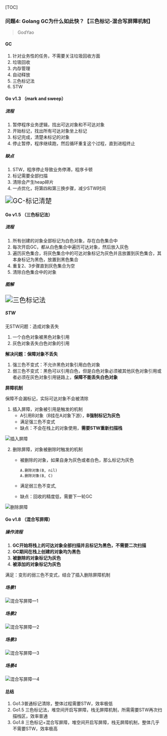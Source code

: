 [TOC]

### 问题4: Golang GC为什么如此快？【三色标记-混合写屏障机制】

> GodYao

#### GC

1.  针对业务性的任务，不需要关注垃圾回收方面
2.  垃圾回收
3.  内存管理
4.  自动释放
5.  三色标记法
6.  STW

#### Go v1.3 （mark and sweep）

##### 流程

1.  暂停程序业务逻辑，找出可达对象和不可达对象
2.  开始标记，找出所有可达对象坐上标记
3.  标记完成，清楚未标记的对象
4.  停止暂停，程序继续跑，然后循环重复这个过程，直到进程终止

##### 缺点

1.  STW，程序停止导致业务停滞，程序卡顿
2.  标记需要全部扫描
3.  清除会产生heap碎片
4.  一点优化，将第四和第三换步骤，减少STW时间

<img src=" ./images/GC-标记清楚.svg" alt="GC-标记清楚" style="zoom:150%;" />

#### Go v1.5 （三色标记法）

##### 流程

1.  所有创建的对象全部标记为白色对象，存在白色集合中
2.  每次开启GC，都从白色集合中遍历可达对象，然后放入灰色
3.  遍历灰色集合，将灰色集合中的可达对象标记为灰色并且放置到灰色集合，其本身标记为黑色，放置到黑色集合
4.  重复2、3步骤直到灰色集合为空
5.  清除白色集合中的对象

##### 图解

<img src="./images/三色标记法.svg" alt="三色标记法" style="zoom:150%;" />

##### STW

无STW问题：造成对象丢失

1.  一个白色对象被黑色对象引用
2.  灰色对象丢失白色对象的引用

**解决问题：保障对象不丢失**

1.  强三色不变式：不允许黑色对象引用白色对象
2.  弱三色不变式：黑色可以引用白色，但是白色对象必须被其他灰色对象引用或者必须在灰色对象引用链路上，**保障不能丢失白色对象**

**屏障机制**

保障不会漏标记，实际可达对象不会被清除

1.  插入屏障，对象被引用是触发的机制
    *   A引用B对象（B挂在A对象下游），**B强制标记为灰色**
    *   满足强三色不变式
    *   缺点：不会在栈上的对象使用，**需要STW重新扫描栈**

<img src="./images/插入屏障.svg" alt="插入屏障"  />

2.  删除屏障，对象被删除时触发的机制

    *   被删除的对象，如果自身为灰色或者白色，那么标记为灰色

        ~~~
        A.删除对象(B, nil)
        A.删除对象(B, C)
        ~~~

    *   满足弱三色不变式, 

    *   缺点：回收的精度低，需要下一轮GC

![删除屏障](./images/删除屏障.svg)

#### Go v1.8 （混合写屏障）

##### 操作流程

1.  **GC开始将栈上的可达对象全部扫描并且标记为黑色，不需要二次扫描**
2.  **GC期间在栈上创建的对象均为黑色**
3.  **被删除的对象标记为灰色**
4.  **被添加的对象标记为灰色**

满足：变形的弱三色不变式，结合了插入删除屏障机制

##### 场景1

<img src="./images/混合写屏障—1.svg" alt="混合写屏障—1"  />

##### 场景2

![混合写屏障—2](./images/混合写屏障—2.svg)

##### 场景3

![混合写屏障—3](./images/混合写屏障—3.svg)

##### 场景4

![混合写屏障—4](./images/混合写屏障—4.svg)

#### 总结

1.  Go1.3普通标记清除，整体过程需要STW，效率极低
2.  Go1.5 三色标记法，堆空间开启写屏障，栈无屏障机制，所需需要STW再次扫描栈区，效率普通
3.  Go1.8 三色标记+混合写屏障，堆空间开启写屏障，栈无屏障机制，整体几乎不需要STW，效率极高